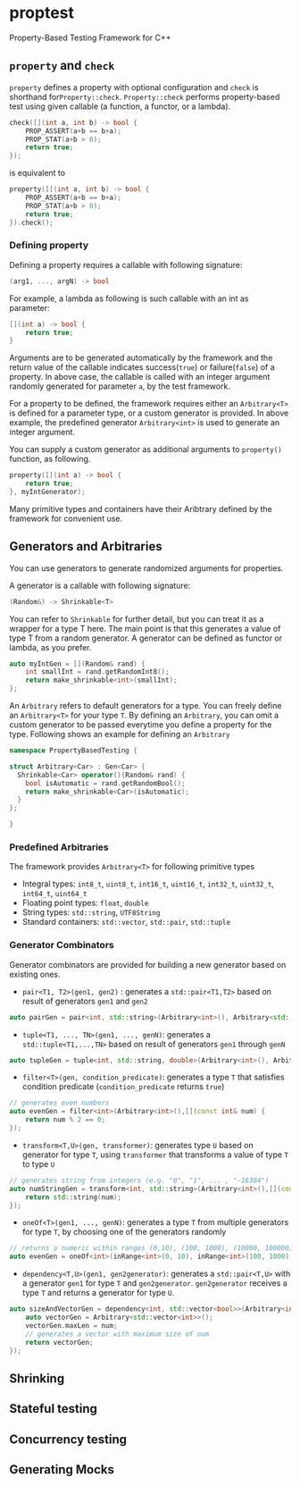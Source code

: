 # proptest
Property-Based Testing Framework for C++

## `property` and `check`

`property` defines a property with optional configuration and `check` is shorthand for`Property::check`.
`Property::check` performs property-based test using given callable (a function, a functor, or a lambda).

```cpp
check([](int a, int b) -> bool {
    PROP_ASSERT(a+b == b+a);
    PROP_STAT(a+b > 0);
    return true;
});
```

is equivalent to 

```cpp
property([](int a, int b) -> bool {
    PROP_ASSERT(a+b == b+a);
    PROP_STAT(a+b > 0);
    return true;
}).check();
```

### Defining property
Defining a property requires a callable with following signature:

```cpp
(arg1, ..., argN) -> bool
```

For example, a lambda as following is such callable with an int as parameter:

```cpp
[](int a) -> bool {
    return true;
}
```

Arguments are to be generated automatically by the framework and the return value of the callable indicates success(`true`) or failure(`false`) of a property.
In above case, the callable is called with an integer argument randomly generated for parameter `a`, by the test framework. 

For a property to be defined, the framework requires either an `Arbitrary<T>` is defined for a parameter type, or a custom generator is provided. In above example, the predefined generator `Arbitrary<int>` is used to generate an integer argument.

You can supply a custom generator as additional arguments to `property()` function, as following.

```cpp
property([](int a) -> bool {
    return true;
}, myIntGenerator);
```

Many primitive types and containers have their Aribtrary<T> defined by the framework for convenient use.

## Generators and Arbitraries

You can use generators to generate randomized arguments for properties.

A generator is a callable with following signature:

```cpp
(Random&) -> Shrinkable<T>
```

You can refer to `Shrinkable` for further detail, but you can treat it as a wrapper for a type T here. The main point is that this generates a value of type T from a random generator. A generator can be defined as functor or lambda, as you prefer.  

```cpp
auto myIntGen = [](Random& rand) {
    int smallInt = rand.getRandomInt8();
    return make_shrinkable<int>(smallInt);
};
```

An `Arbitrary` refers to default generators for a type. You can freely define an `Arbitrary<T>` for your type `T`. By defining an `Arbitrary`, you can omit a custom generator to be passed everytime you define a property for the type. Following shows an example for defining an `Arbitrary`

```cpp
namespace PropertyBasedTesting {

struct Arbitrary<Car> : Gen<Car> {
  Shrinkable<Car> operator()(Random& rand) {
    bool isAutomatic = rand.getRandomBool();
    return make_shrinkable<Car>(isAutomatic);
  }
};

}
```

### Predefined Arbitraries

The framework provides `Arbitrary<T>` for following primitive types 
* Integral types: `int8_t`, `uint8_t`, `int16_t`, `uint16_t`, `int32_t`, `uint32_t`, `int64_t`, `uint64_t`
* Floating point types: `float`, `double`
* String types: `std::string`, `UTF8String`
* Standard containers: `std::vector`, `std::pair`, `std::tuple`

### Generator Combinators

Generator combinators are provided for building a new generator based on existing ones.
* `pair<T1, T2>(gen1, gen2)` : generates a `std::pair<T1,T2>` based on result of generators `gen1` and `gen2`
```cpp
auto pairGen = pair<int, std::string>(Arbitrary<int>(), Arbitrary<std::string>());
```

* `tuple<T1, ..., TN>(gen1, ..., genN)`: generates a `std::tuple<T1,...,TN>` based on result of generators `gen1` through `genN`
```cpp
auto tupleGen = tuple<int, std::string, double>(Arbitrary<int>(), Arbitrary<std::string>(), Arbitrary<double>());
```

* `filter<T>(gen, condition_predicate)`:  generates a type `T` that satisfies condition predicate (`condition_predicate` returns `true`) 
```cpp
// generates even numbers
auto evenGen = filter<int>(Arbitrary<int>(),[](const int& num) {
    return num % 2 == 0;
});
```

* `transform<T,U>(gen, transformer)`: generates type `U` based on generator for type `T`, using `transformer` that transforms a value of type `T` to type `U`
```cpp
// generates string from integers (e.g. "0", "1", ... , "-16384")
auto numStringGen = transform<int, std::string>(Arbitrary<int>(),[](const int& num) {
    return std::string(num);
});
```

* `oneOf<T>(gen1, ..., genN)`: generates a type `T` from multiple generators for type `T`, by choosing one of the generators randomly
```cpp
// returns a numeric within ranges (0,10), (100, 1000), (10000, 100000)
auto evenGen = oneOf<int>(inRange<int>(0, 10), inRange<int>(100, 1000), inRange<int>(10000, 100000));
```

* `dependency<T,U>(gen1, gen2generator)`: generates a `std::pair<T,U>` with a generator `gen1` for type `T` and `gen2generator`. `gen2generator` receives a type `T` and returns a generator for type `U`.
```cpp
auto sizeAndVectorGen = dependency<int, std::vector<bool>>(Arbitrary<int>(),[](const int& num) {
    auto vectorGen = Arbitrary<std::vector<int>>();
    vectorGen.maxLen = num;
    // generates a vector with maximum size of num
    return vectorGen;
});
```


## Shrinking

## Stateful testing

## Concurrency testing

## Generating Mocks
## 
